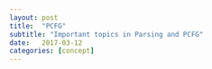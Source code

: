 ```yaml
---
layout: post
title:  "PCFG"
subtitle: "Important topics in Parsing and PCFG"
date:   2017-03-12
categories: [concept]
---
```

